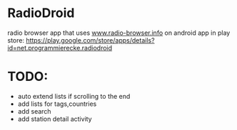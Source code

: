 RadioDroid
==========

radio browser app that uses www.radio-browser.info on android
app in play store: https://play.google.com/store/apps/details?id=net.programmierecke.radiodroid

TODO:
=====
* auto extend lists if scrolling to the end
* add lists for tags,countries
* add search
* add station detail activity